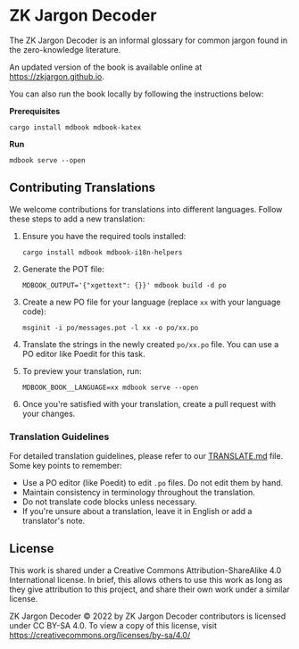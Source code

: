 # ZK Jargon Decoder

The ZK Jargon Decoder is an informal glossary for common jargon found in the zero-knowledge literature.

An updated version of the book is available online at <https://zkjargon.github.io>.

You can also run the book locally by following the instructions below:

**Prerequisites**

```shell
cargo install mdbook mdbook-katex
```

**Run**

```shell
mdbook serve --open
```

## Contributing Translations

We welcome contributions for translations into different languages. Follow these steps to add a new translation:

1. Ensure you have the required tools installed:

   ```
   cargo install mdbook mdbook-i18n-helpers
   ```

2. Generate the POT file:

   ```
   MDBOOK_OUTPUT='{"xgettext": {}}' mdbook build -d po
   ```

3. Create a new PO file for your language (replace `xx` with your language code):

   ```
   msginit -i po/messages.pot -l xx -o po/xx.po
   ```

4. Translate the strings in the newly created `po/xx.po` file. You can use a PO editor like Poedit for this task.

5. To preview your translation, run:

   ```
   MDBOOK_BOOK__LANGUAGE=xx mdbook serve --open
   ```

6. Once you're satisfied with your translation, create a pull request with your changes.

### Translation Guidelines

For detailed translation guidelines, please refer to our [TRANSLATE.md](TRANSLATE.md) file. Some key points to remember:

- Use a PO editor (like Poedit) to edit `.po` files. Do not edit them by hand.
- Maintain consistency in terminology throughout the translation.
- Do not translate code blocks unless necessary.
- If you're unsure about a translation, leave it in English or add a translator's note.

## License

This work is shared under a Creative Commons Attribution-ShareAlike 4.0 International license. In brief, this allows others to use this work as long as they give attribution to this project, and share their own work under a similar license.

ZK Jargon Decoder © 2022 by ZK Jargon Decoder contributors is licensed under CC BY-SA 4.0. To view a copy of this license, visit https://creativecommons.org/licenses/by-sa/4.0/

